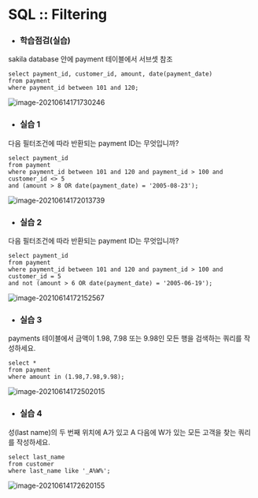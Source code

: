 # SQL :: Filtering



* ### 학습점검(실습)

sakila database 안에 payment 테이블에서 서브셋 참조

```mysql
select payment_id, customer_id, amount, date(payment_date)
from payment
where payment_id between 101 and 120;
```

![image-20210614171730246](21-06-14_정리.assets/image-20210614171730246.png)



* ### 실습 1

다음 필터조건에 따라 반환되는 payment ID는 무엇입니까?

```mysql
select payment_id
from payment
where payment_id between 101 and 120 and payment_id > 100 and customer_id <> 5 
and (amount > 8 OR date(payment_date) = '2005-08-23');
```

![image-20210614172013739](21-06-14_정리.assets/image-20210614172013739.png)



* ### 실습 2

다음 필터조건에 따라 반환되는 payment ID는 무엇입니까?

```mysql
select payment_id
from payment
where payment_id between 101 and 120 and payment_id > 100 and customer_id = 5 
and not (amount > 6 OR date(payment_date) = '2005-06-19');
```

![image-20210614172152567](21-06-14_정리.assets/image-20210614172152567.png)



* ### 실습 3

payments 테이블에서 금액이 1.98, 7.98 또는 9.98인 모든 행을 검색하는 쿼리를 작성하세요.

```mysql
select * 
from payment
where amount in (1.98,7.98,9.98);
```

![image-20210614172502015](21-06-14_정리.assets/image-20210614172502015.png)





* ### 실습 4

성(last name)의 두 번째 위치에 A가 있고 A 다음에 W가 있는 모든 고객을 찾는 쿼리를 작성하세요.

```mysql
select last_name
from customer
where last_name like '_A%W%';
```

![image-20210614172620155](21-06-14_정리.assets/image-20210614172620155.png)